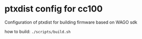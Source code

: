 # ptxdist config for cc100
Configuration of ptxdist for building firmware based on WAGO sdk

how to build:
```./scripts/build.sh```
